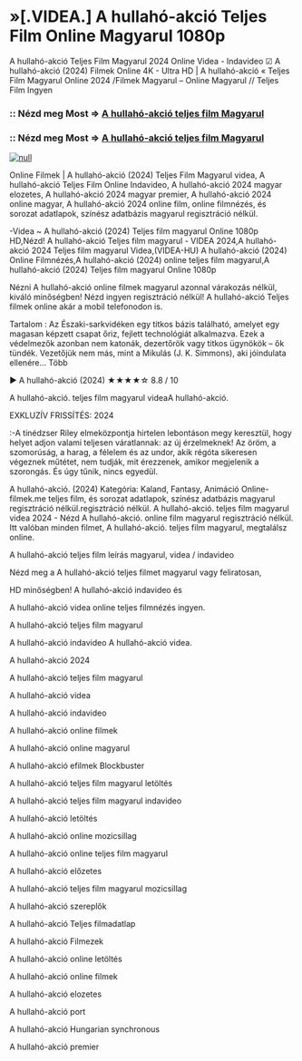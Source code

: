 # »[.VIDEA.] A hullahó-akció Teljes Film Online Magyarul 1080p

A hullahó-akció Teljes Film Magyarul 2024 Online Videa - Indavideo ☑ A hullahó-akció (2024) Filmek Online 4K - Ultra HD | A hullahó-akció « Teljes Film Magyarul Online 2024 /Filmek Magyarul – Online Magyarul // Teljes Film Ingyen

### :: Nézd meg Most => [A hullahó-akció teljes film Magyarul](https://t.co/sOtkLHcS3k)

### :: Nézd meg Most => [A hullahó-akció teljes film Magyarul](https://t.co/sOtkLHcS3k)

[![null](https://static.wixstatic.com/media/855a25_043b5abeb4ae4d35ac003198e7fe56ed~mv2.gif)](https://t.co/sOtkLHcS3k)

Online Filmek | A hullahó-akció (2024) Teljes Film Magyarul videa, A hullahó-akció Teljes Film Online Indavideo, A hullahó-akció 2024 magyar elozetes, A hullahó-akció 2024 magyar premier, A hullahó-akció 2024 online magyar, A hullahó-akció 2024 online film, online filmnézés, és sorozat adatlapok, színész adatbázis magyarul regisztráció nélkül.

-Videa ~ A hullahó-akció (2024) Teljes film magyarul Online 1080p HD,Nézd! A hullahó-akció Teljes film magyarul - VIDEA 2024,A hullahó-akció 2024 Teljes film magyarul Videa,(VIDEA-HU) A hullahó-akció (2024) Online Filmnézés,A hullahó-akció (2024) online teljes film magyarul,A hullahó-akció (2024) Teljes film magyarul Online 1080p

Nézni A hullahó-akció online filmek magyarul azonnal várakozás nélkül, kiváló minőségben! Nézd ingyen regisztráció nélkül! A hullahó-akció Teljes filmek online akár a mobil telefonodon is.

Tartalom : Az Északi-sarkvidéken egy titkos bázis található, amelyet egy magasan képzett csapat őriz, fejlett technológiát alkalmazva. Ezek a védelmezők azonban nem katonák, dezertőrök vagy titkos ügynökök – ők tündék. Vezetőjük nem más, mint a Mikulás (J. K. Simmons), aki jóindulata ellenére… Több

▶️ A hullahó-akció (2024) ★★★★☆ 8.8 / 10

A hullahó-akció. teljes film magyarul videaA hullahó-akció.

EXKLUZÍV FRISSÍTÉS: 2024

:-A tinédzser Riley elmeközpontja hirtelen lebontáson megy keresztül, hogy helyet adjon valami teljesen váratlannak: az új érzelmeknek! Az öröm, a szomorúság, a harag, a félelem és az undor, akik régóta sikeresen végeznek műtétet, nem tudják, mit érezzenek, amikor megjelenik a szorongás. És úgy tűnik, nincs egyedül.

A hullahó-akció. (2024) Kategória: Kaland, Fantasy, Animáció Online-filmek.me teljes film, és sorozat adatlapok, színész adatbázis magyarul regisztráció nélkül.regisztráció nélkül. A hullahó-akció. teljes film magyarul videa 2024 - Nézd A hullahó-akció. online film magyarul regisztráció nélkül. Itt valóban minden filmet, A hullahó-akció. teljes film magyarul, megtalálsz online.

A hullahó-akció teljes film leírás magyarul, videa / indavideo

Nézd meg a A hullahó-akció teljes filmet magyarul vagy feliratosan, 

HD minőségben! A hullahó-akció indavideo és 

A hullahó-akció videa online teljes filmnézés ingyen. 

A hullahó-akció teljes film magyarul 

A hullahó-akció indavideo A hullahó-akció videa.

A hullahó-akció 2024

A hullahó-akció teljes film magyarul

A hullahó-akció videa

A hullahó-akció indavideo

A hullahó-akció online filmek

A hullahó-akció online magyarul

A hullahó-akció efilmek Blockbuster

A hullahó-akció teljes film magyarul letöltés

A hullahó-akció teljes film magyarul indavideo

A hullahó-akció letöltés

A hullahó-akció online mozicsillag

A hullahó-akció online teljes film magyarul

A hullahó-akció előzetes

A hullahó-akció teljes film magyarul mozicsillag

A hullahó-akció szereplők

A hullahó-akció Teljes filmadatlap

A hullahó-akció Filmezek

A hullahó-akció online letöltés

A hullahó-akció online filmek

A hullahó-akció elozetes

A hullahó-akció port

A hullahó-akció Hungarian synchronous

A hullahó-akció premier
